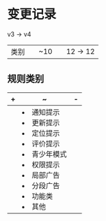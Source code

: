 # 变更记录

v3 -> v4

||||||
|-|:-:|:-:|:-:|:-:|
|类别||~10||12 -> 12|

## 规则类别

|+|~|-|
|-|-|-|
||<li>通知提示<li>更新提示<li>定位提示<li>评价提示<li>青少年模式<li>权限提示<li>局部广告<li>分段广告<li>功能类<li>其他||
